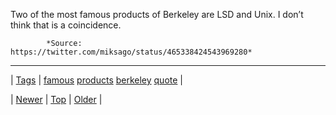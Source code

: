 <!--
title: Two of the most famous products of Berkeley are LSD and Unix. I don&rsquo;t think that is a coincidence.
date: 2020-06-28T15:27:00.287Z
tags: famous, products, berkeley, quote
-->




Two of the most famous products of Berkeley are LSD and Unix. I don’t think that is a coincidence.

            *Source: https://twitter.com/miksago/status/465338424543969280*

<!--BOTTOM-POST-NAVIGATION-->
---

| [Tags](tags.md) | [famous](tag-famous.md) [products](tag-products.md) [berkeley](tag-berkeley.md) [quote](tag-quote.md) |

| [Newer](85413372584.md) | [Top](index.md) | [Older](85419517102.md) |